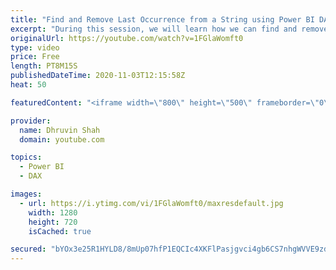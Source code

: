 ```yaml
---
title: "Find and Remove Last Occurrence from a String using Power BI DAX"
excerpt: "During this session, we will learn how we can find and remove last occurrence from a string using Power BI DAX. This is equivalent to Text Before Delimitator property in Power Query. In Power Query we can get before specific occurrence from string very easily. But how we can achieve the same using Power"
originalUrl: https://youtube.com/watch?v=1FGlaWomft0
type: video
price: Free
length: PT8M15S
publishedDateTime: 2020-11-03T12:15:58Z
heat: 50

featuredContent: "<iframe width=\"800\" height=\"500\" frameborder=\"0\" src=\"https://www.youtube.com/embed/1FGlaWomft0\" allow=\"accelerometer; autoplay; encrypted-media; gyroscope; picture-in-picture\" allowfullscreen></iframe>"

provider:
  name: Dhruvin Shah
  domain: youtube.com

topics:
  - Power BI
  - DAX

images:
  - url: https://i.ytimg.com/vi/1FGlaWomft0/maxresdefault.jpg
    width: 1280
    height: 720
    isCached: true

secured: "bYOx3e25R1HYLD8/8mUp07hfP1EQCIc4XKFlPasjgvci4gb6CS7nhgWVVE9zdPzTB2PwUBXAWIwRNOjDyP8VIeMpXi2B48L+rgqHD08BJb2OJqD2aX3trhUrBks/rbMZNIleKrzK5OhCXgfw5AlaMfuEwlPjYIyPbH3oPP0Zw+tIyOzNpj+6qfsUrEIjGQIH7sqQLZc/uRtoi3+hypQ/PlGmUEIcwdwQl2bUXyMXTjqkWDfdTPSpBgaaLm8sQKlWzUKYS2DJMlF88ZQfp9N9hiiPW/aT5iMYLueNnr7/eMTZKQM6cGSa7BPR5kOCjy5Yd1uhT9+CuFD7zCbbXsIz/HvuKT1+YnGyfqZ6496/gffWucAORDkA1lIf5z14Xm7TsfC+PCKJdWRq8vTi8w+FFDgPmzKR1BCBiSgAiCZM2nE=;5+LbrKOI5jWr+H+urJYUyg=="
---
```


